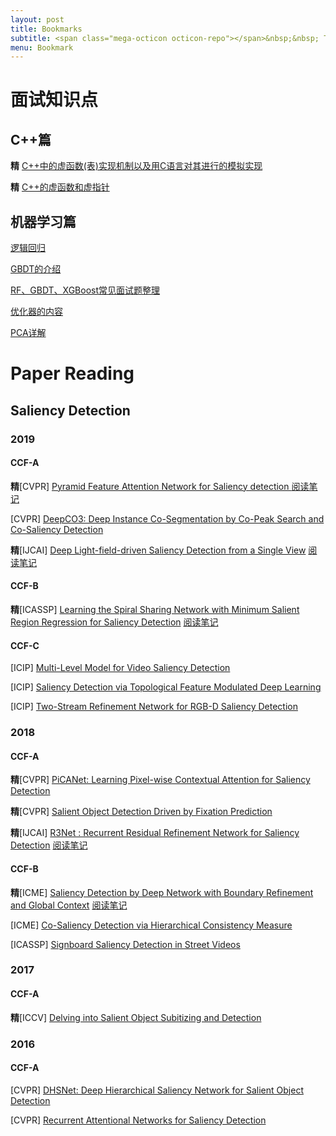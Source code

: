 ```yaml
---
layout: post
title: Bookmarks
subtitle: <span class="mega-octicon octicon-repo"></span>&nbsp;&nbsp; To mark useful libs - tools - books
menu: Bookmark
---
```

# 面试知识点

## C++篇

**精** [C++中的虚函数(表)实现机制以及用C语言对其进行的模拟实现](https://blog.twofei.com/496/)

**精** [C++的虚函数和虚指针](https://blog.csdn.net/liuboqiang2588/article/details/82260841)

## 机器学习篇

[逻辑回归](https://zhuanlan.zhihu.com/p/74874291)

[GBDT的介绍](https://zhuanlan.zhihu.com/p/29765582)

[RF、GBDT、XGBoost常见面试题整理](https://zhuanlan.zhihu.com/p/34679467)

[优化器的内容](https://www.cnblogs.com/guoyaohua/p/8542554.html)

[PCA详解](https://www.cnblogs.com/pinard/p/6239403.html)

# Paper Reading

## Saliency Detection

### 2019

#### CCF-A

**精**[CVPR] [Pyramid Feature Attention Network for Saliency detection ](http://openaccess.thecvf.com/content_CVPR_2019/papers/Zhao_Pyramid_Feature_Attention_Network_for_Saliency_Detection_CVPR_2019_paper.pdf) [阅读笔记](https://thorraysjtu.github.io/paper/2020/01/31/PFAN-Paper.html)

[CVPR] [DeepCO3: Deep Instance Co-Segmentation by Co-Peak Search and Co-Saliency Detection](http://openaccess.thecvf.com/content_CVPR_2019/papers/Hsu_DeepCO3_Deep_Instance_Co-Segmentation_by_Co-Peak_Search_and_Co-Saliency_Detection_CVPR_2019_paper.pdf)

**精**[IJCAI] [Deep Light-field-driven Saliency Detection from a Single View](https://www.ijcai.org/Proceedings/2019/0127.pdf) [阅读笔记](https://thorraysjtu.github.io/paper/2020/01/30/4D-Paper.html)

#### CCF-B

**精**[ICASSP] [Learning the Spiral Sharing Network with Minimum Salient Region Regression for Saliency Detection](https://ieeexplore.ieee.org/stamp/stamp.jsp?tp=&arnumber=8682531) [阅读笔记](https://thorraysjtu.github.io/paper/2020/02/04/RMSR+SSN-Paper.html)

#### CCF-C

[ICIP] [Multi-Level Model for Video Saliency Detection](https://ieeexplore.ieee.org/stamp/stamp.jsp?tp=&arnumber=8803611)

[ICIP] [Saliency Detection via Topological Feature Modulated Deep Learning](https://ieeexplore.ieee.org/stamp/stamp.jsp?tp=&arnumber=8802611)

[ICIP] [Two-Stream Refinement Network for RGB-D Saliency Detection](https://ieeexplore.ieee.org/stamp/stamp.jsp?tp=&arnumber=8803653)

### 2018

#### CCF-A

**精**[CVPR] [PiCANet: Learning Pixel-wise Contextual Attention for Saliency Detection](http://openaccess.thecvf.com/content_cvpr_2018/papers/Liu_PiCANet_Learning_Pixel-Wise_CVPR_2018_paper.pdf)

**精**[CVPR] [Salient Object Detection Driven by Fixation Prediction](http://openaccess.thecvf.com/content_cvpr_2018/papers/Wang_Salient_Object_Detection_CVPR_2018_paper.pdf)

**精**[IJCAI] [R3Net : Recurrent Residual Refinement Network for Saliency Detection](https://www.ijcai.org/Proceedings/2018/95) [阅读笔记](https://thorraysjtu.github.io/paper/2020/01/29/R3Net-Paper.html)

#### CCF-B

**精**[ICME] [Saliency Detection by Deep Network with Boundary Refinement and Global Context](https://ieeexplore.ieee.org/stamp/stamp.jsp?tp=&arnumber=8486572) [阅读笔记](https://thorraysjtu.github.io/paper/2020/02/05/BEB-Paper.html)

[ICME] [Co-Saliency Detection via Hierarchical Consistency Measure](https://ieeexplore.ieee.org/stamp/stamp.jsp?tp=&arnumber=8486603)

[ICASSP] [Signboard Saliency Detection in Street Videos](https://ieeexplore.ieee.org/stamp/stamp.jsp?tp=&arnumber=8461773)

### 2017

#### CCF-A

**精**[ICCV] [Delving into Salient Object Subitizing and Detection](https://ieeexplore.ieee.org/stamp/stamp.jsp?tp=&arnumber=8237382)

### 2016

#### CCF-A

[CVPR] [DHSNet: Deep Hierarchical Saliency Network for Salient Object Detection](https://ieeexplore.ieee.org/stamp/stamp.jsp?tp=&arnumber=7780449)

[CVPR] [Recurrent Attentional Networks for Saliency Detection](https://ieeexplore.ieee.org/stamp/stamp.jsp?tp=&arnumber=7780768)
